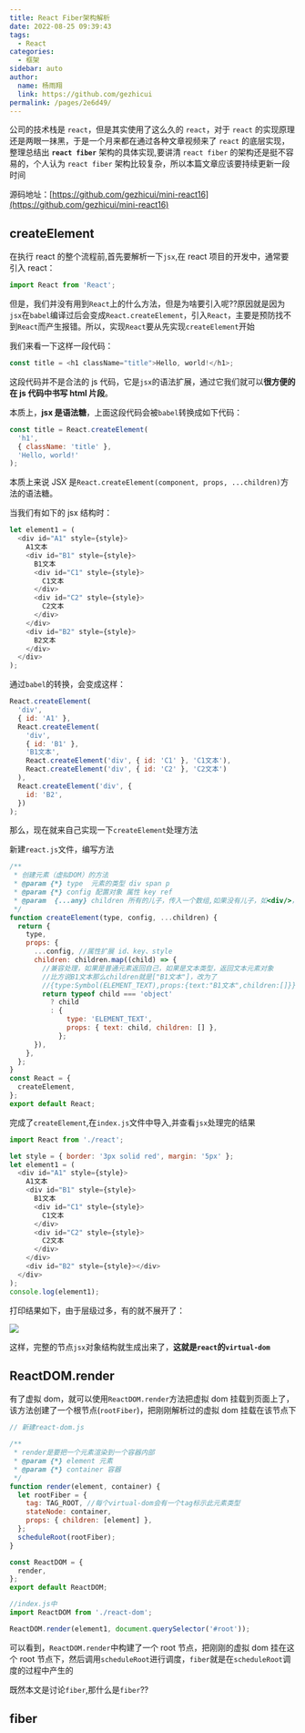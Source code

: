 ```yaml
---
title: React Fiber架构解析
date: 2022-08-25 09:39:43
tags:
  - React
categories:
  - 框架
sidebar: auto
author:
  name: 杨雨翔
  link: https://github.com/gezhicui
permalink: /pages/2e6d49/
---
```


公司的技术栈是 `react`，但是其实使用了这么久的 `react`，对于 `react` 的实现原理还是两眼一抹黑，于是一个月来都在通过各种文章视频来了 `react` 的底层实现，整理总结出 **`react fiber`** 架构的具体实现,要讲清 `react fiber` 的架构还是挺不容易的，个人认为 `react fiber` 架构比较复杂，所以本篇文章应该要持续更新一段时间

源码地址：[https://github.com/gezhicui/mini-react16](https://github.com/gezhicui/mini-react16)

<!-- more -->

## createElement

在执行 react 的整个流程前,首先要解析一下`jsx`,在 react 项目的开发中，通常要引入 react：

```js
import React from 'React';
```

但是，我们并没有用到`React`上的什么方法，但是为啥要引入呢??原因就是因为`jsx`在`babel`编译过后会变成`React.createElement`，引入`React`，主要是预防找不到`React`而产生报错。所以，实现`React`要从先实现`createElement`开始

我们来看一下这样一段代码：

```js
const title = <h1 className="title">Hello, world!</h1>;
```

这段代码并不是合法的 js 代码，它是`jsx`的语法扩展，通过它我们就可以**很方便的在 js 代码中书写 html 片段**。

本质上，**jsx 是语法糖**，上面这段代码会被`babel`转换成如下代码：

```js
const title = React.createElement(
  'h1',
  { className: 'title' },
  'Hello, world!'
);
```

本质上来说 JSX 是`React.createElement(component, props, ...children)`方法的语法糖。

当我们有如下的 jsx 结构时：

```js
let element1 = (
  <div id="A1" style={style}>
    A1文本
    <div id="B1" style={style}>
      B1文本
      <div id="C1" style={style}>
        C1文本
      </div>
      <div id="C2" style={style}>
        C2文本
      </div>
    </div>
    <div id="B2" style={style}>
      B2文本
    </div>
  </div>
);
```

通过`babel`的转换，会变成这样：

```js
React.createElement(
  'div',
  { id: 'A1' },
  React.createElement(
    'div',
    { id: 'B1' },
    'B1文本',
    React.createElement('div', { id: 'C1' }, 'C1文本'),
    React.createElement('div', { id: 'C2' }, 'C2文本')
  ),
  React.createElement('div', {
    id: 'B2',
  })
);
```

那么，现在就来自己实现一下`createElement`处理方法

新建`react.js`文件，编写方法

```js
/**
 * 创建元素（虚拟DOM）的方法
 * @param {*} type  元素的类型 div span p
 * @param {*} config 配置对象 属性 key ref
 * @param  {...any} children 所有的儿子，传入一个数组,如果没有儿子，如<div/>，则为空数组
 */
function createElement(type, config, ...children) {
  return {
    type,
    props: {
      ...config, //属性扩展 id、key、style
      children: children.map((child) => {
        //兼容处理，如果是普通元素返回自己，如果是文本类型，返回文本元素对象
        //比方说B1文本那么children就是["B1文本"]，改为了
        //{type:Symbol(ELEMENT_TEXT),props:{text:"B1文本",children:[]}}也不可能有children了
        return typeof child === 'object'
          ? child
          : {
              type: 'ELEMENT_TEXT',
              props: { text: child, children: [] },
            };
      }),
    },
  };
}
const React = {
  createElement,
};
export default React;
```

完成了`createElement`,在`index.js`文件中导入,并查看`jsx`处理完的结果

```js
import React from './react';

let style = { border: '3px solid red', margin: '5px' };
let element1 = (
  <div id="A1" style={style}>
    A1文本
    <div id="B1" style={style}>
      B1文本
      <div id="C1" style={style}>
        C1文本
      </div>
      <div id="C2" style={style}>
        C2文本
      </div>
    </div>
    <div id="B2" style={style}></div>
  </div>
);
console.log(element1);
```

打印结果如下，由于层级过多，有的就不展开了：

![](https://yangblogimg.oss-cn-hangzhou.aliyuncs.com/blogImg/20220825163253.png)

这样，完整的节点`jsx`对象结构就生成出来了，**这就是`react`的`virtual-dom`**

## ReactDOM.render

有了虚拟 dom，就可以使用`ReactDOM.render`方法把虚拟 dom 挂载到页面上了，该方法创建了一个根节点(`rootFiber`)，把刚刚解析过的虚拟 dom 挂载在该节点下

```js
// 新建react-dom.js

/**
 * render是要把一个元素渲染到一个容器内部
 * @param {*} element 元素
 * @param {*} container 容器
 */
function render(element, container) {
  let rootFiber = {
    tag: TAG_ROOT, //每个virtual-dom会有一个tag标示此元素类型
    stateNode: container,
    props: { children: [element] },
  };
  scheduleRoot(rootFiber);
}

const ReactDOM = {
  render,
};
export default ReactDOM;

//index.js中
import ReactDOM from './react-dom';

ReactDOM.render(element1, document.querySelector('#root'));
```

可以看到，`ReactDOM.render`中构建了一个 root 节点，把刚刚的虚拟 dom 挂在这个 root 节点下，然后调用`scheduleRoot`进行调度，`fiber`就是在`scheduleRoot`调度的过程中产生的

既然本文是讨论`fiber`,那什么是`fiber`??

## fiber
